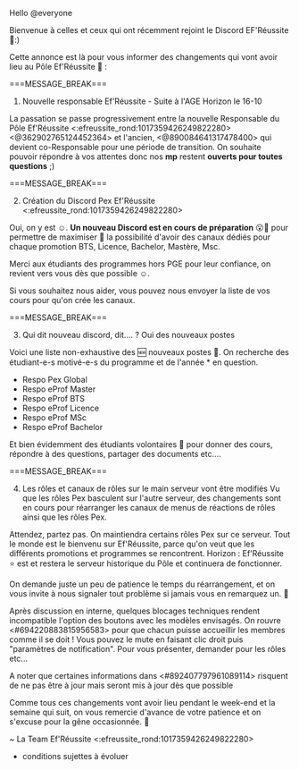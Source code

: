 Hello @everyone

Bienvenue à celles et ceux qui ont récemment rejoint le Discord EF'Réussite 👋:)

Cette annonce est là pour vous informer des changements qui vont avoir lieu au Pôle Ef'Réussite 📖 :

===MESSAGE_BREAK===

1. Nouvelle responsable Ef'Réussite - Suite à l'AGE Horizon le 16-10

La passation se passe progressivement entre la nouvelle Responsable du Pôle Ef'Réussite <:efreussite_rond:1017359426249822280> <@362902765124452364> et l'ancien, <@890084641317478400> qui devient co-Responsable pour une période de transition.
On souhaite pouvoir répondre à vos attentes donc nos **mp** restent **ouverts pour toutes questions** ;)

===MESSAGE_BREAK===

2. Création du Discord Pex Ef'Réussite <:efreussite_rond:1017359426249822280>

Oui, on y est ☺️.
**Un nouveau Discord est en cours de préparation** 😮🥳 pour permettre de maximiser 💪 la possibilité d'avoir des canaux dédiés pour chaque promotion BTS, Licence, Bachelor, Mastère, Msc.

Merci aux étudiants des programmes hors PGE pour leur confiance, on revient vers vous dès que possible ☺️.

Si vous souhaitez nous aider, vous pouvez nous envoyer la liste de vos cours pour qu'on crée les canaux.

===MESSAGE_BREAK===

3. Qui dit nouveau discord, dit.... ? Oui des nouveaux postes

Voici une liste non-exhaustive des 🆕 nouveaux postes 📢.
On recherche des étudiant-e-s motivé-e-s du programme et de l'année * en question.

- Respo Pex Global
- Respo eProf Master
- Respo eProf BTS
- Respo eProf Licence
- Respo eProf MSc
- Respo eProf Bachelor

Et bien évidemment des étudiants volontaires 🙋 pour donner des cours, répondre à des questions, partager des documents etc....

===MESSAGE_BREAK===

4. Les rôles et canaux de rôles sur le main serveur vont être modifiés
Vu que les rôles Pex basculent sur l'autre serveur, des changements sont en cours pour réarranger les canaux de menus de réactions de rôles ainsi que les rôles Pex.

Attendez, partez pas.
On maintiendra certains rôles Pex sur ce serveur. 
Tout le monde est le bienvenu sur Ef'Réussite, parce qu'on veut que les différents promotions et programmes se rencontrent.
Horizon : Ef'Réussite ⭐ est et restera le serveur historique du Pôle et continuera de fonctionner.

On demande juste un peu de patience le temps du réarrangement, et on vous invite à nous signaler tout problème si jamais vous en remarquez un. 💯

Après discussion en interne, quelques blocages techniques rendent incompatible l'option des boutons avec les modèles envisagés.
On rouvre <#694220883815956583> pour que chacun puisse accueillir les membres comme il se doit !
Vous pouvez le mute en faisant clic droit puis "paramètres de notification".
Pour vous présenter, demander pour les rôles etc...

A noter que certaines informations dans <#892407797961089114> risquent de ne pas être à jour mais seront mis à jour dès que possible

Comme tous ces changements vont avoir lieu pendant le week-end et la semaine qui suit, on vous remercie d'avance de votre patience et on s'excuse pour la gêne occasionnée. 🙏


~ La Team Ef'Réussite <:efreussite_rond:1017359426249822280>


* conditions sujettes à évoluer
